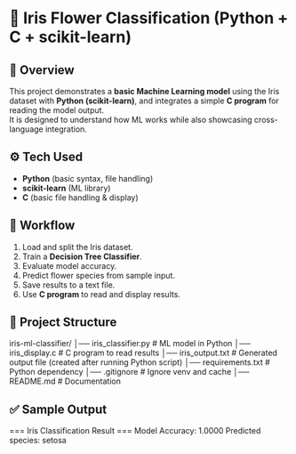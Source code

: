 # 🌸 Iris Flower Classification (Python + C + scikit-learn)

## 📌 Overview
This project demonstrates a **basic Machine Learning model** using the Iris dataset with **Python (scikit-learn)**, and integrates a simple **C program** for reading the model output.  
It is designed to understand how ML works while also showcasing cross-language integration.

## ⚙️ Tech Used
- **Python** (basic syntax, file handling)
- **scikit-learn** (ML library)
- **C** (basic file handling & display)

## 🚀 Workflow
1. Load and split the Iris dataset.
2. Train a **Decision Tree Classifier**.
3. Evaluate model accuracy.
4. Predict flower species from sample input.
5. Save results to a text file.
6. Use **C program** to read and display results.

## 📂 Project Structure

iris-ml-classifier/
│── iris_classifier.py     # ML model in Python
│── iris_display.c         # C program to read results
│── iris_output.txt        # Generated output file (created after running Python script)
│── requirements.txt       # Python dependency
│── .gitignore             # Ignore venv and cache
│── README.md              # Documentation


## ✅ Sample Output

=== Iris Classification Result ===
Model Accuracy: 1.0000
Predicted species: setosa


